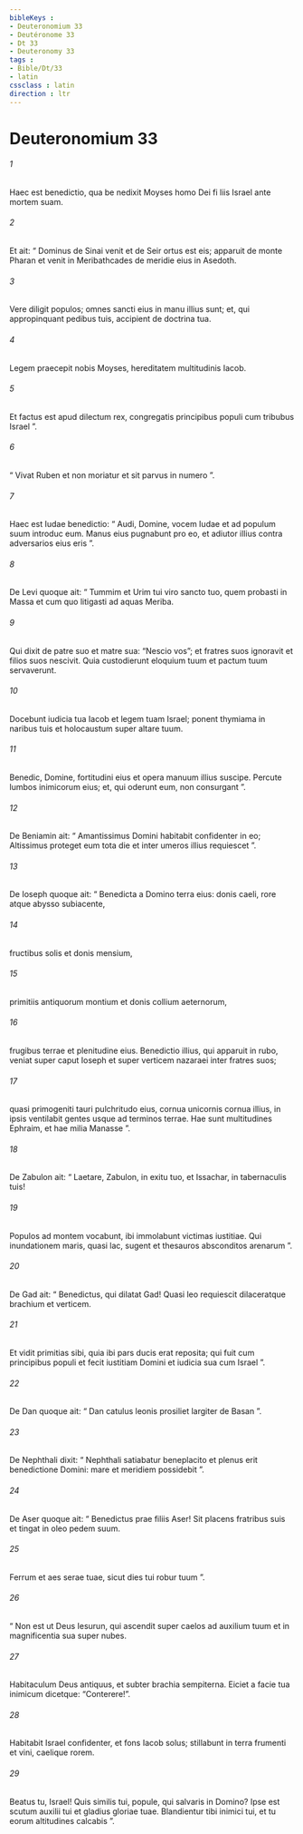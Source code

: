 ```yaml
---
bibleKeys : 
- Deuteronomium 33
- Deutéronome 33
- Dt 33
- Deuteronomy 33
tags : 
- Bible/Dt/33
- latin
cssclass : latin
direction : ltr
---
```


# Deuteronomium 33

###### 1
Haec est benedictio, qua be nedixit Moyses homo Dei fi liis Israel ante mortem suam. 
###### 2
Et ait: “ Dominus de Sinai venit et de Seir ortus est eis; apparuit de monte Pharan et venit in Meribathcades de meridie eius in Asedoth.
###### 3
Vere diligit populos; omnes sancti eius in manu illius sunt; et, qui appropinquant pedibus tuis, accipient de doctrina tua.
###### 4
Legem praecepit nobis Moyses, hereditatem multitudinis Iacob.
###### 5
Et factus est apud dilectum rex, congregatis principibus populi cum tribubus Israel ”.
###### 6
“ Vivat Ruben et non moriatur et sit parvus in numero ”.
###### 7
Haec est Iudae benedictio: “ Audi, Domine, vocem Iudae et ad populum suum introduc eum. Manus eius pugnabunt pro eo, et adiutor illius contra adversarios eius eris ”.
###### 8
De Levi quoque ait: “ Tummim et Urim tui viro sancto tuo, quem probasti in Massa et cum quo litigasti ad aquas Meriba.
###### 9
Qui dixit de patre suo et matre sua: “Nescio vos”; et fratres suos ignoravit et filios suos nescivit. Quia custodierunt eloquium tuum et pactum tuum servaverunt.
###### 10
Docebunt iudicia tua Iacob et legem tuam Israel; ponent thymiama in naribus tuis et holocaustum super altare tuum.
###### 11
Benedic, Domine, fortitudini eius et opera manuum illius suscipe. Percute lumbos inimicorum eius; et, qui oderunt eum, non consurgant ”.
###### 12
De Beniamin ait: “ Amantissimus Domini habitabit confidenter in eo; Altissimus proteget eum tota die et inter umeros illius requiescet ”.
###### 13
De Ioseph quoque ait: “ Benedicta a Domino terra eius: donis caeli, rore atque abysso subiacente,
###### 14
fructibus solis et donis mensium,
###### 15
primitiis antiquorum montium et donis collium aeternorum,
###### 16
frugibus terrae et plenitudine eius. Benedictio illius, qui apparuit in rubo, veniat super caput Ioseph et super verticem nazaraei inter fratres suos;
###### 17
quasi primogeniti tauri pulchritudo eius, cornua unicornis cornua illius, in ipsis ventilabit gentes usque ad terminos terrae. Hae sunt multitudines Ephraim, et hae milia Manasse ”.
###### 18
De Zabulon ait: “ Laetare, Zabulon, in exitu tuo, et Issachar, in tabernaculis tuis!
###### 19
Populos ad montem vocabunt, ibi immolabunt victimas iustitiae. Qui inundationem maris, quasi lac, sugent et thesauros absconditos arenarum ”.
###### 20
De Gad ait: “ Benedictus, qui dilatat Gad! Quasi leo requiescit dilaceratque brachium et verticem.
###### 21
Et vidit primitias sibi, quia ibi pars ducis erat reposita; qui fuit cum principibus populi et fecit iustitiam Domini et iudicia sua cum Israel ”.
###### 22
De Dan quoque ait: “ Dan catulus leonis prosiliet largiter de Basan ”.
###### 23
De Nephthali dixit: “ Nephthali satiabatur beneplacito et plenus erit benedictione Domini: mare et meridiem possidebit ”.
###### 24
De Aser quoque ait: “ Benedictus prae filiis Aser! Sit placens fratribus suis et tingat in oleo pedem suum.
###### 25
Ferrum et aes serae tuae, sicut dies tui robur tuum ”.
###### 26
“ Non est ut Deus Iesurun, qui ascendit super caelos ad auxilium tuum et in magnificentia sua super nubes.
###### 27
Habitaculum Deus antiquus, et subter brachia sempiterna. Eiciet a facie tua inimicum dicetque: “Conterere!”.
###### 28
Habitabit Israel confidenter, et fons Iacob solus; stillabunt in terra frumenti et vini, caelique rorem.
###### 29
Beatus tu, Israel! Quis similis tui, popule, qui salvaris in Domino? Ipse est scutum auxilii tui et gladius gloriae tuae. Blandientur tibi inimici tui, et tu eorum altitudines calcabis ”.
